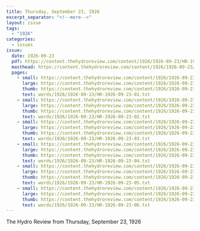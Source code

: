 ```yaml
---
title: Thursday, September 23, 1926
excerpt_separator: "<!--more-->"
layout: issue
tags:
  - "1926"
categories:
  - issues
issue:
  date: 1926-09-23
  pdf: https://content.thehydroreview.com/content/1926/1926-09-23/HR-1926-09-23.pdf
  masthead: https://content.thehydroreview.com/content/1926/1926-09-23/masthead/HR-1926-09-23.jpg
  pages:
    - small: https://content.thehydroreview.com/content/1926/1926-09-23/small/HR-1926-09-23-01.jpg
      large: https://content.thehydroreview.com/content/1926/1926-09-23/large/HR-1926-09-23-01.jpg
      thumb: https://content.thehydroreview.com/content/1926/1926-09-23/thumbnails/HR-1926-09-23-01.jpg
      text: words/1926/1926-09-23/HR-1926-09-23-01.txt
    - small: https://content.thehydroreview.com/content/1926/1926-09-23/small/HR-1926-09-23-02.jpg
      large: https://content.thehydroreview.com/content/1926/1926-09-23/large/HR-1926-09-23-02.jpg
      thumb: https://content.thehydroreview.com/content/1926/1926-09-23/thumbnails/HR-1926-09-23-02.jpg
      text: words/1926/1926-09-23/HR-1926-09-23-02.txt
    - small: https://content.thehydroreview.com/content/1926/1926-09-23/small/HR-1926-09-23-03.jpg
      large: https://content.thehydroreview.com/content/1926/1926-09-23/large/HR-1926-09-23-03.jpg
      thumb: https://content.thehydroreview.com/content/1926/1926-09-23/thumbnails/HR-1926-09-23-03.jpg
      text: words/1926/1926-09-23/HR-1926-09-23-03.txt
    - small: https://content.thehydroreview.com/content/1926/1926-09-23/small/HR-1926-09-23-04.jpg
      large: https://content.thehydroreview.com/content/1926/1926-09-23/large/HR-1926-09-23-04.jpg
      thumb: https://content.thehydroreview.com/content/1926/1926-09-23/thumbnails/HR-1926-09-23-04.jpg
      text: words/1926/1926-09-23/HR-1926-09-23-04.txt
    - small: https://content.thehydroreview.com/content/1926/1926-09-23/small/HR-1926-09-23-05.jpg
      large: https://content.thehydroreview.com/content/1926/1926-09-23/large/HR-1926-09-23-05.jpg
      thumb: https://content.thehydroreview.com/content/1926/1926-09-23/thumbnails/HR-1926-09-23-05.jpg
      text: words/1926/1926-09-23/HR-1926-09-23-05.txt
    - small: https://content.thehydroreview.com/content/1926/1926-09-23/small/HR-1926-09-23-06.jpg
      large: https://content.thehydroreview.com/content/1926/1926-09-23/large/HR-1926-09-23-06.jpg
      thumb: https://content.thehydroreview.com/content/1926/1926-09-23/thumbnails/HR-1926-09-23-06.jpg
      text: words/1926/1926-09-23/HR-1926-09-23-06.txt
---
```


The Hydro Review from Thursday, September 23, 1926

<!--more-->

